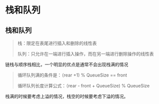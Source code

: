 # 栈和队列

## 栈和队列

> 栈：限定在表尾进行插入和删除的线性表
>
> 队列：只允许在一端进行插入操作，而在另一端进行删除操作的线性表



链栈与顺序栈相比，一个明显的优点是通常不会出现栈满的情况

> 循环队列满的条件是：（rear +1) % QueueSize == front
>
> 循环队列长度计算公式：（rear - front + QueueSize) % QueueSize

 栈满的时候要考虑上溢的情况，栈空的时候要考虑下溢的情况。 

